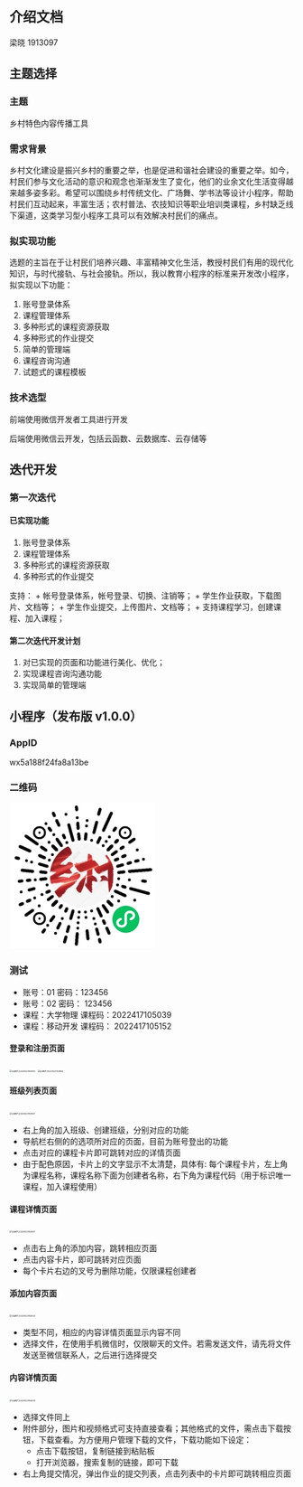 # `介绍文档`

梁晓 1913097

## 主题选择

### 主题

乡村特色内容传播工具

### 需求背景

乡村文化建设是振兴乡村的重要之举，也是促进和谐社会建设的重要之举。如今，村民们参与文化活动的意识和观念也渐渐发生了变化，他们的业余文化生活变得越来越多姿多彩。希望可以围绕乡村传统文化、广场舞、学书法等设计小程序，帮助村民们互动起来，丰富生活；农村普法、农技知识等职业培训类课程，乡村缺乏线下渠道，这类学习型小程序工具可以有效解决村民们的痛点。

### 拟实现功能

选题的主旨在于让村民们培养兴趣、丰富精神文化生活，教授村民们有用的现代化知识，与时代接轨、与社会接轨。所以，我以教育小程序的标准来开发改小程序，拟实现以下功能：

1. 账号登录体系
2. 课程管理体系
3. 多种形式的课程资源获取
4. 多种形式的作业提交
5. 简单的管理端
6. 课程咨询沟通
7. 试题式的课程模板

### 技术选型

前端使用微信开发者工具进行开发

后端使用微信云开发，包括云函数、云数据库、云存储等

## 迭代开发

### 第一次迭代

#### 已实现功能

1. 账号登录体系
2. 课程管理体系
3. 多种形式的课程资源获取
4. 多种形式的作业提交

支持：
	+ 帐号登录体系，帐号登录、切换、注销等；
	+ 学生作业获取，下载图片、文档等；
	+ 学生作业提交，上传图片、文档等；
	+ 支持课程学习，创建课程、加入课程；

#### 第二次迭代开发计划

1. 对已实现的页面和功能进行美化、优化；
2. 实现课程咨询沟通功能
3. 实现简单的管理端

## 小程序（发布版 v1.0.0）

### AppID

wx5a188f24fa8a13be

### 二维码

![](..\gh_b3e99cf5f643_258.jpg)

### 测试

+ 账号：01 密码：123456
+ 账号：02  密码： 123456
+ 课程：大学物理  课程码：2022417105039
+ 课程：移动开发   课程码： 2022417105152

#### 登录和注册页面

<img src="C:\Users\22764\Desktop\学习\移动开发\git项目\AndroidDevKotlin\微信小程序开发\第一次迭代\img\QQ图片20220523153950.jpg" alt="QQ图片20220523153950" style="zoom: 25%;" />

<img src="C:\Users\22764\Desktop\学习\移动开发\git项目\AndroidDevKotlin\微信小程序开发\第一次迭代\img\QQ图片20220523153954.jpg" alt="QQ图片20220523153954" style="zoom:25%;"/>

#### 班级列表页面

<img src="C:\Users\22764\Desktop\学习\移动开发\git项目\AndroidDevKotlin\微信小程序开发\第一次迭代\img\QQ图片20220523153927.jpg" alt="QQ图片20220523153927" style="zoom:25%;" />

+ 右上角的加入班级、创建班级，分别对应的功能
+ 导航栏右侧的的选项所对应的页面，目前为账号登出的功能
+ 点击对应的课程卡片即可跳转对应的详情页面
+ 由于配色原因，卡片上的文字显示不太清楚，具体有: 每个课程卡片，左上角为课程名称，课程名称下面为创建者名称，右下角为课程代码（用于标识唯一课程，加入课程使用）

#### 课程详情页面

<img src="C:\Users\22764\Desktop\学习\移动开发\git项目\AndroidDevKotlin\微信小程序开发\第一次迭代\img\QQ图片20220523153957.jpg" alt="QQ图片20220523153957" style="zoom:25%;" />

+ 点击右上角的添加内容，跳转相应页面
+ 点击内容卡片，即可跳转对应页面
+ 每个卡片右边的叉号为删除功能，仅限课程创建者

#### 添加内容页面

<img src="C:\Users\22764\Desktop\学习\移动开发\git项目\AndroidDevKotlin\微信小程序开发\第一次迭代\img\QQ图片20220523154002.jpg" alt="QQ图片20220523154002" style="zoom:25%;" />

+ 类型不同，相应的内容详情页面显示内容不同
+ 选择文件，在使用手机微信时，仅限聊天的文件。若需发送文件，请先将文件发送至微信联系人，之后进行选择提交

#### 内容详情页面

<img src="C:\Users\22764\Desktop\学习\移动开发\git项目\AndroidDevKotlin\微信小程序开发\第一次迭代\img\QQ图片20220523154005.jpg" alt="QQ图片20220523154005" style="zoom:25%;" />

+ 选择文件同上
+ 附件部分，图片和视频格式可支持直接查看；其他格式的文件，需点击下载按钮，下载查看。为方便用户管理下载的文件，下载功能如下设定：
  + 点击下载按钮，复制链接到粘贴板
  + 打开浏览器，搜索复制的链接，即可下载
+ 右上角提交情况，弹出作业的提交列表，点击列表中的卡片即可跳转相应页面
